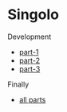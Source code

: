 # Singolo

Development
* [part-1](https://olgalatkina.github.io/singolo/singolo1.html)
* [part-2](https://olgalatkina.github.io/singolo/singolo2.html)
* [part-3](https://olgalatkina.github.io/singolo/singolo3.html)

Finally
* [all parts](https://olgalatkina.github.io/singolo/index.html)
